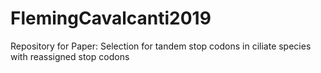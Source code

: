 # FlemingCavalcanti2019
Repository for Paper: Selection for tandem stop codons in ciliate species with reassigned stop codons
